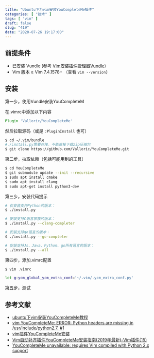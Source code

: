 ```yaml
---
title: "Ubuntu下为vim安装YouCompleteMe插件"
categories: [ "技术" ]
tags: [ "vim" ]
draft: false
slug: "419"
date: "2020-07-26 19:17:00"
---
```


## 前提条件

- 已安装 Vundle  (参考 [Vim安装插件管理器Vundle](https://blog.frytea.com/archives/419/)）
- Vim 版本 ≥ Vim 7.4.1578+ （查看 `vim --version`）

## 安装

第一步，使用Vundle安装YouCompleteM

在.vimrc中添加以下内容

```jsx
Plugin 'Valloric/YouCompleteMe'
```

然后拉取源码（或是 `:PluginInstall` 也可）

```bash
$ cd ~/.vim/bundle
#./install.py需要克隆，不能直接下载zip压缩包
$ git clone https://github.com/Valloric/YouCompleteMe.git
```

第二步，拉取依赖（包括可能用到的工具）

```bash
$ cd YouCompleteMe
$ git submodule update --init --recursive
$ sudo apt install cmake
$ sudo apt install clang
$ sudo apt-get install python3-dev
```

第三步，安装代码提示

```bash
# 仅安装支持Python的版本：
$ ./install.py

# 安装支持C语言家族的版本：
$ ./install.py --clang-completer

# 安装支持go语言的版本：
$ ./install.py --go-completer

# 安装支持Js、Java、Python、go所有语言的版本：
$ ./install.py --all
```

第四步，添加.vimrc配置

```bash
$ vim .vimrc
```

```bash
let g:ycm_global_ycm_extra_conf='~/.vim/.ycm_extra_conf.py'
```

第五步，测试

[]()

## 参考文献

- [ubuntu下vim安装YouCompleteMe教程](https://segmentfault.com/a/1190000019949732)
- [vim YouCompleteMe: ERROR: Python headers are missing in /usr/include/python2.7. #1](https://github.com/nodejh/dotfiles/issues/1)
- [vim插件YouCompleteMe安装](https://juejin.im/entry/5c3249346fb9a04a04412d55)
- [Vim自动补齐插件YouCompleteMe安装指南(2019年最新)-Vim插件(15)](https://vimjc.com/vim-youcompleteme-install.html)
- [YouCompleteMe unavailable: requires Vim compiled with Python 2.x support](https://www.cnblogs.com/wangjq19920210/p/11576836.html)